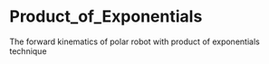 # Product_of_Exponentials
The forward kinematics of polar robot with product of exponentials technique
